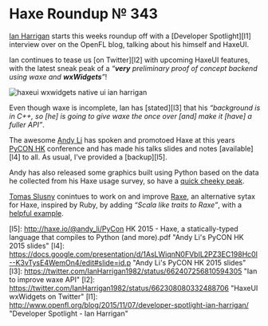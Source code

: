 [_template]: ../templates/roundup.html
[date]: / "2015-11-04 09:20:00"
[modified]: / "2015-11-04 09:20:00"
[published]: / "2015-11-04 09:20:00"
[social]: /img/342/seeker.png ""
[“”]: a ""
# Haxe Roundup № 343

[Ian Harrigan][tw1] starts this weeks roundup off with a [Developer Spotlight][l1]
interview over on the OpenFL blog, talking about his himself and HaxeUI.

Ian continues to tease us [on Twitter][l2] with upcoming HaxeUI features, with 
the latest sneak peak  of a _“**very** preliminary proof of concept backend
using waxe and **wxWidgets**”_!

![haxeui wxwidgets native ui ian harrigan](/img/343/haxeui.png "HaxeUI v2 using wxWidgets! Native UI!")

Even though waxe is incomplete, Ian has [stated][l3] that his _“background is in
C++, so [he] is going to give waxe the once over [and] make it [have] a fuller
API”_.

The awesome [Andy Li][tw2] has spoken and promotoed Haxe at this years
[PyCON HK][tw3] conference and has made his talks slides and notes [available][l4]
to all. As usual, I've provided a [backup][l5].

Andy has also released some graphics built using Python based on the data he
collected from his Haxe usage survey, so have a [quick cheeky peak][l6].

[Tomas Slusny][tw4] conintues to work on and improve [Raxe][l7], an alternative
sytax for Haxe, inspired by Ruby, by adding _“Scala like traits to Raxe”_, with
a [helpful example][l8].

[tw4]: https://twitter.com/_deathbeam "@_deathbeam"
[tw3]: https://twitter.com/pyconhk "@pyconhk"
[tw2]: https://twitter.com/andy_li "@andy_li"
[tw1]: https://twitter.com/IanHarrigan1982 "@IanHarrigan1982"
	
[l8]: https://github.com/nondev/raxe/blob/master/examples/Traits.rx "Raxe Traits Example on GitHub"
[l7]: https://github.com/nondev/raxe "Raxe on GitHub"
[l6]: https://github.com/andyli/haxe-usage-survey/tree/master/out "Haxe Usage Survey Results"
[l5]: http://haxe.io/@andy_li/PyCon HK 2015 - Haxe, a statically-typed language that compiles to Python (and more).pdf "Andy Li's PyCON HK 2015 slides"
[l4]: https://docs.google.com/presentation/d/1AsLWiqnN0FVbIL2PZ3EC198Hc0l--K3vTysE4WemOn4/edit#slide=id.p "Andy Li's PyCON HK 2015 slides"
[l3]: https://twitter.com/IanHarrigan1982/status/662407256810594305 "Ian to improve waxe API"
[l2]: https://twitter.com/IanHarrigan1982/status/662308080332488706 "HaxeUI wxWidgets on Twitter"
[l1]: http://www.openfl.org/blog/2015/11/07/developer-spotlight-ian-harrigan/ "Developer Spotlight - Ian Harrigan"